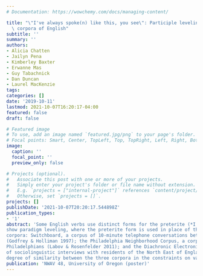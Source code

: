 ```yaml
---
# Documentation: https://wowchemy.com/docs/managing-content/

title: "\"I've always spoke(n) like this, you see\": Participle leveling in three\
  \ corpora of English"
subtitle: ''
summary: ''
authors:
- Alicia Chatten
- Jailyn Pena
- Kimberley Baxter
- Erwanne Mas
- Guy Tabachnick
- Dan Duncan
- Laurel MacKenzie
tags:
categories: []
date: '2019-10-11'
lastmod: 2021-10-07T16:20:17-04:00
featured: false
draft: false

# Featured image
# To use, add an image named `featured.jpg/png` to your page's folder.
# Focal points: Smart, Center, TopLeft, Top, TopRight, Left, Right, BottomLeft, Bottom, BottomRight.
image:
  caption: ''
  focal_point: ''
  preview_only: false

# Projects (optional).
#   Associate this post with one or more of your projects.
#   Simply enter your project's folder or file name without extension.
#   E.g. `projects = ["internal-project"]` references `content/project/deep-learning/index.md`.
#   Otherwise, set `projects = []`.
projects: []
publishDate: '2021-10-07T20:20:17.544898Z'
publication_types:
- '1'
abstract: 'Some English verbs use distinct forms for the preterite (*I broke the door*) and the past participle (*I’ve broken the door*). These verbs may variably
show paradigm leveling, where the preterite form is used in place of the participle (*I’ve broke the door*). We contribute the first detailed variationist study of participle leveling by investigating the phenomenon in three
corpora: Switchboard, a corpus of 10-minute telephone conversations between American English speakers
(Godfrey & Holliman 1997); the Philadelphia Neighborhood Corpus, a corpus of sociolinguistic interviews with
Philadelphians (Labov & Rosenfelder 2011); and the Diachronic Electronic Corpus of Tyneside English, a corpus
of sociolinguistic interviews with residents of the North East of England (Corrigan et al. 2012). We find a striking
degree of similarity between the three corpora in the constraints on variation. The general picture is of socially-evaluated variation affected by both syntactic and paradigmatic factors.'
publication: 'NWAV 48, University of Oregon (poster)'
---
```

